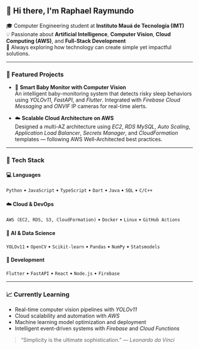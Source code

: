 ## 👋 Hi there, I'm Raphael Raymundo

🎓 Computer Engineering student at **Instituto Mauá de Tecnologia (IMT)**  
💡 Passionate about **Artificial Intelligence**, **Computer Vision**, **Cloud Computing (AWS)**, and **Full-Stack Development**  
🚀 Always exploring how technology can create simple yet impactful solutions.

---

### 🧠 Featured Projects

- 🍼 **Smart Baby Monitor with Computer Vision**  
  An intelligent baby-monitoring system that detects risky sleep behaviors using *YOLOv11*, *FastAPI*, and *Flutter*. Integrated with *Firebase Cloud Messaging* and *ONVIF* IP cameras for real-time alerts.

- ☁️ **Scalable Cloud Architecture on AWS**  
  Designed a multi-AZ architecture using *EC2*, *RDS MySQL*, *Auto Scaling*, *Application Load Balancer*, *Secrets Manager*, and *CloudFormation* templates — following AWS Well-Architected best practices.
<!--
- 🏎️ **F1 Race Performance Data Analysis**  
  Exploratory data analysis project examining how weather conditions affect Formula 1 drivers’ performance using *OpenF1 API*, *OpenWeatherMap*, and advanced statistical modeling in *Python*.
-->
---

### 🧰 Tech Stack

#### 💻 Languages
`Python` • `JavaScript` • `TypeScript` • `Dart` • `Java` • `SQL` • `C/C++`

#### ☁️ Cloud & DevOps
`AWS (EC2, RDS, S3, CloudFormation)` • `Docker` • `Linux` • `GitHub Actions`

#### 🧠 AI & Data Science
`YOLOv11` • `OpenCV` • `Scikit-learn` • `Pandas` • `NumPy` • `Statsmodels`

#### 📱 Development
`Flutter` • `FastAPI` • `React` • `Node.js` • `Firebase`

---

### 📈 Currently Learning

- Real-time computer vision pipelines with *YOLOv11*  
- Cloud scalability and automation with *AWS*  
- Machine learning model optimization and deployment  
- Intelligent event-driven systems with *Firebase* and *Cloud Functions*
<!--
---

### 💬 Get in Touch

📫 **Email:** raphael.raymundo@outlook.com  
💼 **LinkedIn:** [linkedin.com/in/raphaelraymundo](https://linkedin.com/in/raphaelraymundo)  
🌐 **Portfolio:** [github.com/RaphaelRAY](https://github.com/RaphaelRAY)

---
-->
> “Simplicity is the ultimate sophistication.” — *Leonardo da Vinci*
